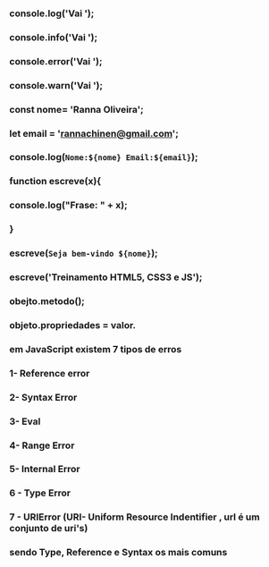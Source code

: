 ### console.log('Vai ');

### console.info('Vai ');

### console.error('Vai ');

### console.warn('Vai ');

### const nome= 'Ranna Oliveira';

### let email = 'rannachinen@gmail.com';

### console.log(`Nome:${nome} Email:${email}`);

### function escreve(x){
###     console.log("Frase: " + x);
### }
### escreve(`Seja bem-vindo ${nome}`);
### escreve('Treinamento HTML5, CSS3 e JS');
###
### obejto.metodo();
### objeto.propriedades = valor.

### em JavaScript existem 7 tipos de erros
###  1- Reference error 
###  2- Syntax  Error
###  3- Eval
###  4- Range Error
###  5- Internal Error
###  6 - Type Error 
###  7 - URIError (URI- Uniform Resource Indentifier , url é um conjunto de uri's)
### sendo Type, Reference e Syntax  os mais comuns